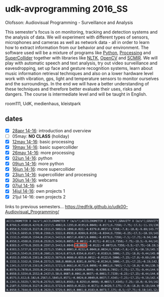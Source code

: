 udk-avprogramming 2016_SS
=========================

Olofsson: Audiovisual Programming - Surveillance and Analysis

This semester's focus is on monitoring, tracking and detection systems and the analysis of data. We will experiment with different types of sensors, microphones and cameras as well as network data - all in order to learn how to extract information from our behavior and our environment. The software used will be a mixture of programs like [Python](https://www.python.org), [Processing](https://processing.org) and [SuperCollider](https://supercollider.github.io) together with libraries like [NLTK](http://nltk.org), [OpenCV](https://opencv.org) and [SCMIR](https://composerprogrammer.com/research/scmir.pdf). We will play with automatic speech and text analysis, try out video surveillance and eavesdropping, set up face and gesture recognition systems, learn about music information retrieval techniques and also on a lower hardware level work with vibration, gps, light and temperature sensors to monitor ourselves and the surroundings. In the end we will have a better understanding of these techniques and therefore better evaluate their uses, risks and dangers. The course is intermediate level and will be taught in English.

room111, UdK, medienhaus, kleistpark

dates
-----
- [x] [28apr 14-16](https://github.com/redFrik/udk15-Surveillance_and_Analysis/tree/master/udk160428): introduction and overview
- [ ] 05may: **NO CLASS** (holiday)
- [x] [12may 14-16](https://github.com/redFrik/udk15-Surveillance_and_Analysis/tree/master/udk160512): basic processing
- [x] [19may 14-16](https://github.com/redFrik/udk15-Surveillance_and_Analysis/tree/master/udk160519): basic supercollider
- [x] [26may 14-16](https://github.com/redFrik/udk15-Surveillance_and_Analysis/tree/master/udk160526): more processing
- [x] [02jun 14-16](https://github.com/redFrik/udk15-Surveillance_and_Analysis/tree/master/udk160602): python
- [x] [09jun 14-16](https://github.com/redFrik/udk15-Surveillance_and_Analysis/tree/master/udk160609): more python
- [x] [16jun 14-16](https://github.com/redFrik/udk15-Surveillance_and_Analysis/tree/master/udk160616): more supercollider
- [x] [23jun 14-16](https://github.com/redFrik/udk15-Surveillance_and_Analysis/tree/master/udk160623): supercollider and processing
- [x] [30jun 14-16](https://github.com/redFrik/udk15-Surveillance_and_Analysis/tree/master/udk160630): webcams
- [x] [07jul 14-16](https://github.com/redFrik/udk15-Surveillance_and_Analysis/tree/master/udk160707): sdr
- [x] [14jul 14-16](https://github.com/redFrik/udk15-Surveillance_and_Analysis/tree/master/udk160714): own projects 1
- [x] 21jul 14-16: own projects 2

links to previous semesters... <https://redfrik.github.io/udk00-Audiovisual_Programming/>

![surveillanceandanalysis](surveillanceandanalysis.png?raw=true "surveillanceandanalysis")
